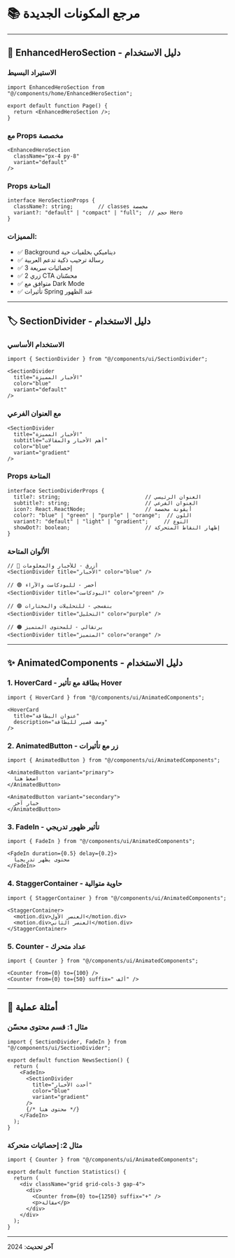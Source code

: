 # 📚 مرجع المكونات الجديدة

---

## 🎨 EnhancedHeroSection - دليل الاستخدام

### الاستيراد البسيط
```tsx
import EnhancedHeroSection from "@/components/home/EnhancedHeroSection";

export default function Page() {
  return <EnhancedHeroSection />;
}
```

### مع Props مخصصة
```tsx
<EnhancedHeroSection 
  className="px-4 py-8"
  variant="default"
/>
```

### Props المتاحة
```tsx
interface HeroSectionProps {
  className?: string;        // classes مخصصة
  variant?: "default" | "compact" | "full";  // حجم Hero
}
```

### المميزات:
- ✅ Background ديناميكي بخلفيات حية
- ✅ رسالة ترحيب ذكية تدعم العربية
- ✅ 3 إحصائيات سريعة
- ✅ 2 زري CTA محسّنان
- ✅ متوافق مع Dark Mode
- ✅ تأثيرات Spring عند الظهور

---

## 🏷️ SectionDivider - دليل الاستخدام

### الاستخدام الأساسي
```tsx
import { SectionDivider } from "@/components/ui/SectionDivider";

<SectionDivider 
  title="الأخبار المميزة"
  color="blue"
  variant="default"
/>
```

### مع العنوان الفرعي
```tsx
<SectionDivider 
  title="الأخبار المميزة"
  subtitle="أهم الأخبار والمقالات"
  color="blue"
  variant="gradient"
/>
```

### Props المتاحة
```tsx
interface SectionDividerProps {
  title?: string;                           // العنوان الرئيسي
  subtitle?: string;                        // العنوان الفرعي
  icon?: React.ReactNode;                   // أيقونة مخصصة
  color?: "blue" | "green" | "purple" | "orange";  // اللون
  variant?: "default" | "light" | "gradient";     // النوع
  showDot?: boolean;                        // إظهار النقاط المتحركة
}
```

### الألوان المتاحة
```tsx
// 🔵 أزرق - للأخبار والمعلومات
<SectionDivider title="الأخبار" color="blue" />

// 🟢 أخضر - للبودكاست والآراء
<SectionDivider title="البودكاست" color="green" />

// 🟣 بنفسجي - للتحليلات والمختارات
<SectionDivider title="التحليل" color="purple" />

// 🟠 برتقالي - للمحتوى المتميز
<SectionDivider title="المتميز" color="orange" />
```

---

## ✨ AnimatedComponents - دليل الاستخدام

### 1. HoverCard - بطاقة مع تأثير Hover
```tsx
import { HoverCard } from "@/components/ui/AnimatedComponents";

<HoverCard 
  title="عنوان البطاقة"
  description="وصف قصير للبطاقة"
/>
```

### 2. AnimatedButton - زر مع تأثيرات
```tsx
import { AnimatedButton } from "@/components/ui/AnimatedComponents";

<AnimatedButton variant="primary">
  اضغط هنا
</AnimatedButton>

<AnimatedButton variant="secondary">
  خيار آخر
</AnimatedButton>
```

### 3. FadeIn - تأثير ظهور تدريجي
```tsx
import { FadeIn } from "@/components/ui/AnimatedComponents";

<FadeIn duration={0.5} delay={0.2}>
  محتوى يظهر تدريجياً
</FadeIn>
```

### 4. StaggerContainer - حاوية متوالية
```tsx
import { StaggerContainer } from "@/components/ui/AnimatedComponents";

<StaggerContainer>
  <motion.div>العنصر الأول</motion.div>
  <motion.div>العنصر الثاني</motion.div>
</StaggerContainer>
```

### 5. Counter - عداد متحرك
```tsx
import { Counter } from "@/components/ui/AnimatedComponents";

<Counter from={0} to={100} />
<Counter from={0} to={50} suffix=" ألف" />
```

---

## 🔄 أمثلة عملية

### مثال 1: قسم محتوى محسّن
```tsx
import { SectionDivider, FadeIn } from "@/components/ui/SectionDivider";

export default function NewsSection() {
  return (
    <FadeIn>
      <SectionDivider 
        title="أحدث الأخبار"
        color="blue"
        variant="gradient"
      />
      {/* محتوى هنا */}
    </FadeIn>
  );
}
```

### مثال 2: إحصائيات متحركة
```tsx
import { Counter } from "@/components/ui/AnimatedComponents";

export default function Statistics() {
  return (
    <div className="grid grid-cols-3 gap-4">
      <div>
        <Counter from={0} to={1250} suffix="+" />
        <p>مقالة</p>
      </div>
    </div>
  );
}
```

---

**آخر تحديث**: 2024
